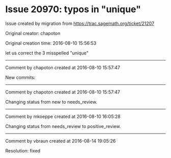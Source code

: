 # Issue 20970: typos in "unique"

Issue created by migration from https://trac.sagemath.org/ticket/21207

Original creator: chapoton

Original creation time: 2016-08-10 15:56:53

let us correct the 3 misspelled "unique"


---

Comment by chapoton created at 2016-08-10 15:57:47

New commits:


---

Comment by chapoton created at 2016-08-10 15:57:47

Changing status from new to needs_review.


---

Comment by mkoeppe created at 2016-08-10 16:05:28

Changing status from needs_review to positive_review.


---

Comment by vbraun created at 2016-08-14 19:05:26

Resolution: fixed
